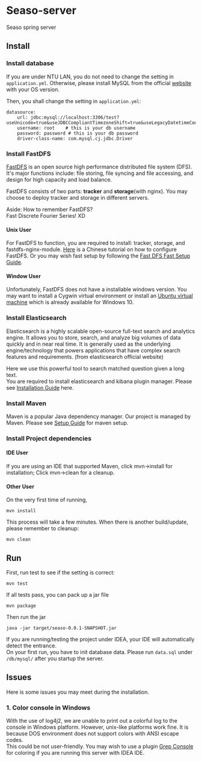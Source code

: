 # Seaso-server
Seaso spring server

## Install
### Install database
If you are under NTU LAN, you do not need to change the setting in `application.yml`. 
Otherwise, please install MySQL from the official [website](https://dev.mysql.com/downloads/mysql/) with your OS version.  

Then, you shall change the setting in `application.yml`:
```
datasource:
    url: jdbc:mysql://localhost:3306/test?useUnicode=true&useJDBCCompliantTimezoneShift=true&useLegacyDatetimeCode=false&serverTimezone=UTC
    username: root    # this is your db username
    password: password # this is your db password
    driver-class-name: com.mysql.cj.jdbc.Driver
```
### Install FastDFS
[FastDFS](https://github.com/happyfish100/fastdfs/) is an open source high performance distributed file system (DFS). 
It's major functions include: file storing, file syncing and file accessing, and design for high capacity and 
load balance.  

FastDFS consists of two parts: **tracker** and **storage**(with nginx). You may choose to deploy tracker and storage in
different servers.  

Aside: How to remember FastDFS?   
Fast Discrete Fourier Series! XD   
#### Unix User
For FastDFS to function, you are required to install: tracker, storage, and fastdfs-nginx-module. 
[Here](https://blog.csdn.net/xcg132566/article/details/79163790) is a Chinese tutorial on how to configure FastDFS. Or
you may wish fast setup by following the [Fast DFS Fast Setup Guide](doc/setup/fast-dfs-install-guide.md).  

#### Window User
Unfortunately, FastDFS does not have a installable windows version. You may want to install a Cygwin virtual 
environment or install an [Ubuntu virtual machine](https://www.microsoft.com/store/productId/9NBLGGH4MSV6) which is 
already available for Windows 10. 

### Install Elasticsearch
Elasticsearch is a highly scalable open-source full-text search and analytics engine. It allows you to store, search, 
and analyze big volumes of data quickly and in near real time. It is generally used as the underlying engine/technology
that powers applications that have complex search features and requirements. (from elasticsearch official website)  

Here we use this powerful tool to search matched question given a long text.  
You are required to install elasticsearch and kibana plugin manager. Please see 
[Installation Guide](doc/setup/elastic-search-guide.md) here.

### Install Maven
Maven is a popular Java dependency manager. Our project is managed by Maven. Please see 
[Setup Guide](doc/setup/maven-setup-guide.md) for maven setup.

### Install Project dependencies
#### IDE User
If you are using an IDE that supported Maven, click mvn->install for installation; Click mvn->clean for a cleanup.

#### Other User
On the very first time of running,
```
mvn install
```
This process will take a few minutes.
When there is another build/update, please remember to cleanup:
```
mvn clean
```
## Run
First, run test to see if the setting is correct:
```
mvn test
```
If all tests pass, you can pack up a jar file
```
mvn package
```
Then run the jar
```
java -jar target/seaso-0.0.1-SNAPSHOT.jar
```
If you are running/testing the project under IDEA, your IDE will automatically detect the entrance.   
On your first run, you have to init database data. Please run `data.sql` under `/db/mysql/` after you startup the server.

## Issues
Here is some issues you may meet during the installation.
### 1. Color console in Windows
With the use of log4j2, we are unable to print out a colorful log to the console in Windows platform. However, unix-like
platforms work fine. It is because DOS environment does not support colors with ANSI escape codes.  
This could be not user-friendly. You may wish to use a plugin [Grep Console](https://plugins.jetbrains.com/plugin/7125-grep-console)
for coloring if you are running this server with IDEA IDE.
